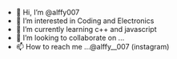 - 👋 Hi, I’m @alffy007
- 👀 I’m interested in Coding and Electronics
- 🌱 I’m currently learning c++ and javascript
- 💞️ I’m looking to collaborate on ...
- 📫 How to reach me ...@alffy__007 (instagram)

<!---
alffy007/alffy007 is a ✨ special ✨ repository because its `README.md` (this file) appears on your GitHub profile.
You can click the Preview link to take a look at your changes.
--->
